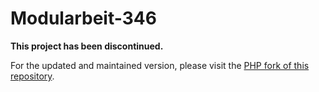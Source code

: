 # Modularbeit-346

**This project has been discontinued.**

For the updated and maintained version, please visit the [PHP fork of this repository](https://github.com/melodingo/Modularbeit-346/tree/php-version).
